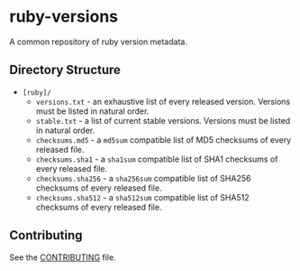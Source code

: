 # ruby-versions

A common repository of ruby version metadata.

## Directory Structure

* `[ruby]/`
  * `versions.txt` - an exhaustive list of every released version.
    Versions must be listed in natural order.
  * `stable.txt` - a list of current stable versions.
    Versions must be listed in natural order.
  * `checksums.md5` - a `md5sum` compatible list of MD5 checksums of every
    released file.
  * `checksums.sha1` - a `sha1sum` compatible list of SHA1 checksums of every
    released file.
  * `checksums.sha256` - a `sha256sum` compatible list of SHA256 checksums of every
    released file.
  * `checksums.sha512` - a `sha512sum` compatible list of SHA512 checksums of every
    released file.

## Contributing

See the [CONTRIBUTING][1] file.

[1]: https://github.com/postmodern/ruby-versions/blob/master/CONTRIBUTING.md#contributing
